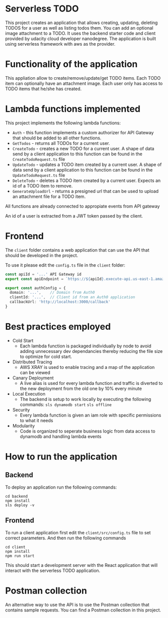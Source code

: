 # Serverless TODO

This project creates an application that allows creating, updating, deleting TODOS for a user as well as listing todos them. You can add an optional image attachment to a TODO. It uses the backend starter code and client provided by udacity cloud developer nanodegree. The application is built using serverless framework with aws as the provider.  

# Functionality of the application

This appliation allow to create/remove/update/get TODO items. Each TODO item can optionally have an attachment image. Each user only has access to TODO items that he/she has created. 

# Lambda functions implemented

This project implements the following lambda functions:

* `Auth` - this function implements a custom authorizer for API Gateway that should be added to all other functions.
* `GetTodos` - returns all TODOs for a current user. 
* `CreateTodo` - creates a new TODO for a current user. A shape of data send by a client application to this function can be found in the `CreateTodoRequest.ts` file
* `UpdateTodo` - updates a TODO item created by a current user. A shape of data send by a client application to this function can be found in the `UpdateTodoRequest.ts` file
* `DeleteTodo` - deletes a TODO item created by a current user. Expects an id of a TODO item to remove.
* `GenerateUploadUrl` - returns a presigned url that can be used to upload an attachment file for a TODO item. 

All functions are already connected to appropiate events from API gateway

An id of a user is extracted from a JWT token passed by the client.

# Frontend

The `client` folder contains a web application that can use the API that should be developed in the project.

To use it please edit the `config.ts` file in the `client` folder:

```ts
const apiId = '...' API Gateway id
export const apiEndpoint = `https://${apiId}.execute-api.us-east-1.amazonaws.com/dev`

export const authConfig = {
  domain: '...',    // Domain from Auth0
  clientId: '...',  // Client id from an Auth0 application
  callbackUrl: 'http://localhost:3000/callback'
}
```

# Best practices employed

* Cold Start
    - Each lambda function is packaged individually by node to avoid adding unnecessary dev dependancies thereby reducing the file size to optimize for cold start.
* Distributed Tracing
  - AWS XRAY is used to enable tracing and a map of the application can be viewed
* Canary Deployment
  - A live alias is used for every lambda function and traffic is diverted to the new deployment from the old one by 10% every minute
* Local Execution
  - The backend is setup to work locally by executing the following commands:
  `sls dynamodb start`
  `sls offline`
* Security
  - Every lambda function is given an iam role with specific permissions to what it needs
* Modularity
  - Code is organized to seperate business logic from data access to dynamodb and handling lambda events

# How to run the application

## Backend

To deploy an application run the following commands:

```
cd backend
npm install
sls deploy -v
```

## Frontend

To run a client application first edit the `client/src/config.ts` file to set correct parameters. And then run the following commands

```
cd client
npm install
npm run start
```

This should start a development server with the React application that will interact with the serverless TODO application.

# Postman collection

An alternative way to use the API is to use the Postman collection that contains sample requests. You can find a Postman collection in this project.
